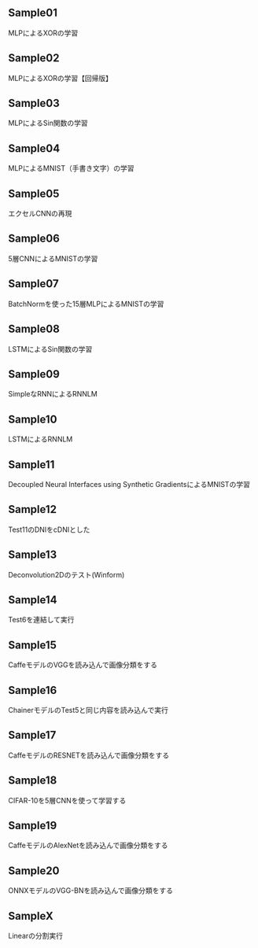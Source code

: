 ## Sample01
MLPによるXORの学習

## Sample02
MLPによるXORの学習【回帰版】

## Sample03
MLPによるSin関数の学習

## Sample04
MLPによるMNIST（手書き文字）の学習

## Sample05
エクセルCNNの再現

## Sample06
5層CNNによるMNISTの学習

## Sample07
BatchNormを使った15層MLPによるMNISTの学習

## Sample08
LSTMによるSin関数の学習

## Sample09
SimpleなRNNによるRNNLM

## Sample10
LSTMによるRNNLM

## Sample11
Decoupled Neural Interfaces using Synthetic GradientsによるMNISTの学習

## Sample12
Test11のDNIをcDNIとした

## Sample13
Deconvolution2Dのテスト(Winform)

## Sample14
Test6を連結して実行

## Sample15
CaffeモデルのVGGを読み込んで画像分類をする

## Sample16
ChainerモデルのTest5と同じ内容を読み込んで実行

## Sample17
CaffeモデルのRESNETを読み込んで画像分類をする

## Sample18
CIFAR-10を5層CNNを使って学習する

## Sample19
CaffeモデルのAlexNetを読み込んで画像分類をする

## Sample20
ONNXモデルのVGG-BNを読み込んで画像分類をする

## SampleX
Linearの分割実行
